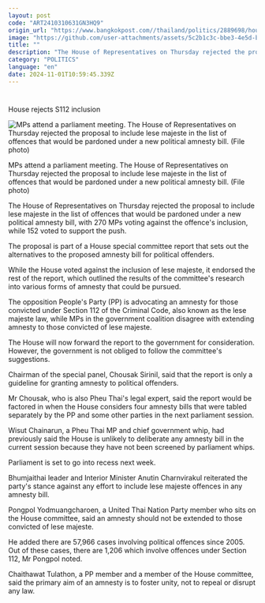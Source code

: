 ```yaml
---
layout: post
code: "ART2410310631GN3HQ9"
origin_url: "https://www.bangkokpost.com//thailand/politics/2889698/house-rejects-s112-inclusion"
image: "https://github.com/user-attachments/assets/5c2b1c3c-bbe3-4e5d-b294-6efa9cefecdb"
title: ""
description: "The House of Representatives on Thursday rejected the proposal to include lese majeste in the list of offences that would be pardoned under a new political amnesty bill, with 270 MPs voting against the offence"
category: "POLITICS"
language: "en"
date: 2024-11-01T10:59:45.339Z
---
```


# 

House rejects S112 inclusion

![MPs attend a parliament meeting. The House of Representatives on Thursday rejected the proposal to include lese majeste in the list of offences that would be pardoned under a new political amnesty bill. (File photo)](https://github.com/user-attachments/assets/a07f8167-6f73-4a1e-b0eb-0187ba0f92af)

MPs attend a parliament meeting. The House of Representatives on Thursday rejected the proposal to include lese majeste in the list of offences that would be pardoned under a new political amnesty bill. (File photo)

The House of Representatives on Thursday rejected the proposal to include lese majeste in the list of offences that would be pardoned under a new political amnesty bill, with 270 MPs voting against the offence's inclusion, while 152 voted to support the push.

The proposal is part of a House special committee report that sets out the alternatives to the proposed amnesty bill for political offenders.

While the House voted against the inclusion of lese majeste, it endorsed the rest of the report, which outlined the results of the committee's research into various forms of amnesty that could be pursued.

The opposition People's Party (PP) is advocating an amnesty for those convicted under Section 112 of the Criminal Code, also known as the lese majeste law, while MPs in the government coalition disagree with extending amnesty to those convicted of lese majeste.

The House will now forward the report to the government for consideration. However, the government is not obliged to follow the committee's suggestions.

Chairman of the special panel, Chousak Sirinil, said that the report is only a guideline for granting amnesty to political offenders.

Mr Chousak, who is also Pheu Thai's legal expert, said the report would be factored in when the House considers four amnesty bills that were tabled separately by the PP and some other parties in the next parliament session.

Wisut Chainarun, a Pheu Thai MP and chief government whip, had previously said the House is unlikely to deliberate any amnesty bill in the current session because they have not been screened by parliament whips.

Parliament is set to go into recess next week.

Bhumjaithai leader and Interior Minister Anutin Charnvirakul reiterated the party's stance against any effort to include lese majeste offences in any amnesty bill.

Pongpol Yodmuangcharoen, a United Thai Nation Party member who sits on the House committee, said an amnesty should not be extended to those convicted of lese majeste.

He added there are 57,966 cases involving political offences since 2005. Out of these cases, there are 1,206 which involve offences under Section 112, Mr Pongpol noted.

Chaithawat Tulathon, a PP member and a member of the House committee, said the primary aim of an amnesty is to foster unity, not to repeal or disrupt any law.